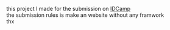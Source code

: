 this project I made for the submission on <a href="https://idcamp.ioh.co.id/" target="_blank">IDCamp</a></br>
the submission rules is make an website without any framwork</br>
thx
